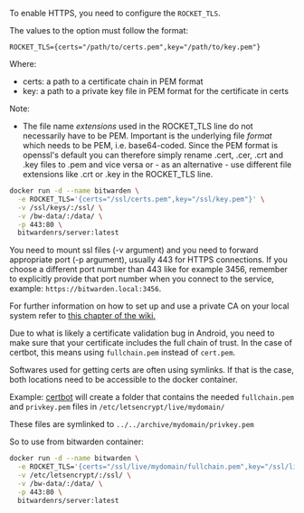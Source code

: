 To enable HTTPS, you need to configure the `ROCKET_TLS`.

The values to the option must follow the format:
```
ROCKET_TLS={certs="/path/to/certs.pem",key="/path/to/key.pem"}
```
Where:
* certs: a path to a certificate chain in PEM format
* key: a path to a private key file in PEM format for the certificate in certs

Note:
* The file name _extensions_ used in the ROCKET_TLS line do not necessarily have to be PEM. Important is the underlying file _format_ which needs to be PEM, i.e. base64-coded. Since the PEM format is openssl's default you can therefore simply rename .cert, .cer, .crt and .key files to .pem and vice versa or - as an alternative - use different file extensions like .crt or .key in the ROCKET_TLS line.

```sh
docker run -d --name bitwarden \
  -e ROCKET_TLS='{certs="/ssl/certs.pem",key="/ssl/key.pem"}' \
  -v /ssl/keys/:/ssl/ \
  -v /bw-data/:/data/ \
  -p 443:80 \
  bitwardenrs/server:latest
```

You need to mount ssl files (-v argument) and you need to forward appropriate port (-p argument), usually 443 for HTTPS connections. If you choose a different port number than 443 like for example 3456, remember to explicitly provide that port number when you connect to the service, example: `https://bitwarden.local:3456`.

For further information on how to set up and use a private CA on your local system refer to [this chapter of the wiki.](https://github.com/dani-garcia/bitwarden_rs/wiki/Private-CA-and-self-signed-certs-that-work-with-Chrome)

Due to what is likely a certificate validation bug in Android, you need to make sure that your certificate includes the full chain of trust. In the case of certbot, this means using `fullchain.pem` instead of `cert.pem`.

Softwares used for getting certs are often using symlinks. If that is the case, both locations need to be accessible to the docker container.

Example: [certbot](https://certbot.eff.org/) will create a folder that contains the needed `fullchain.pem` and `privkey.pem` files in `/etc/letsencrypt/live/mydomain/`

These files are symlinked to `../../archive/mydomain/privkey.pem`

So to use from bitwarden container:

```sh
docker run -d --name bitwarden \
  -e ROCKET_TLS='{certs="/ssl/live/mydomain/fullchain.pem",key="/ssl/live/mydomain/privkey.pem"}' \
  -v /etc/letsencrypt/:/ssl/ \
  -v /bw-data/:/data/ \
  -p 443:80 \
  bitwardenrs/server:latest
```